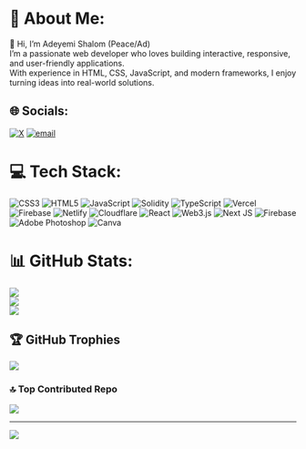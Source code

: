 # 💫 About Me:
👋 Hi, I’m Adeyemi Shalom (Peace/Ad)<br>I’m a passionate web developer who loves building interactive, responsive, and user-friendly applications.<br>With experience in HTML, CSS, JavaScript, and modern frameworks, I enjoy turning ideas into real-world solutions.


## 🌐 Socials:
[![X](https://img.shields.io/badge/X-black.svg?logo=X&logoColor=white)](https://x.com/@AdeyemiSha94642) [![email](https://img.shields.io/badge/Email-D14836?logo=gmail&logoColor=white)](mailto:shalomadeyemi3@gmail.com) 

# 💻 Tech Stack:
![CSS3](https://img.shields.io/badge/css3-%231572B6.svg?style=for-the-badge&logo=css3&logoColor=white) ![HTML5](https://img.shields.io/badge/html5-%23E34F26.svg?style=for-the-badge&logo=html5&logoColor=white) ![JavaScript](https://img.shields.io/badge/javascript-%23323330.svg?style=for-the-badge&logo=javascript&logoColor=%23F7DF1E) ![Solidity](https://img.shields.io/badge/Solidity-%23363636.svg?style=for-the-badge&logo=solidity&logoColor=white) ![TypeScript](https://img.shields.io/badge/typescript-%23007ACC.svg?style=for-the-badge&logo=typescript&logoColor=white) ![Vercel](https://img.shields.io/badge/vercel-%23000000.svg?style=for-the-badge&logo=vercel&logoColor=white) ![Firebase](https://img.shields.io/badge/firebase-%23039BE5.svg?style=for-the-badge&logo=firebase) ![Netlify](https://img.shields.io/badge/netlify-%23000000.svg?style=for-the-badge&logo=netlify&logoColor=#00C7B7) ![Cloudflare](https://img.shields.io/badge/Cloudflare-F38020?style=for-the-badge&logo=Cloudflare&logoColor=white) ![React](https://img.shields.io/badge/react-%2320232a.svg?style=for-the-badge&logo=react&logoColor=%2361DAFB) ![Web3.js](https://img.shields.io/badge/web3.js-F16822?style=for-the-badge&logo=web3.js&logoColor=white) ![Next JS](https://img.shields.io/badge/Next-black?style=for-the-badge&logo=next.js&logoColor=white) ![Firebase](https://img.shields.io/badge/firebase-a08021?style=for-the-badge&logo=firebase&logoColor=ffcd34) ![Adobe Photoshop](https://img.shields.io/badge/adobe%20photoshop-%2331A8FF.svg?style=for-the-badge&logo=adobe%20photoshop&logoColor=white) ![Canva](https://img.shields.io/badge/Canva-%2300C4CC.svg?style=for-the-badge&logo=Canva&logoColor=white)
# 📊 GitHub Stats:
![](https://github-readme-stats.vercel.app/api?username=peaceAD&theme=dark&hide_border=false&include_all_commits=false&count_private=false)<br/>
![](https://nirzak-streak-stats.vercel.app/?user=peaceAD&theme=dark&hide_border=false)<br/>
![](https://github-readme-stats.vercel.app/api/top-langs/?username=peaceAD&theme=dark&hide_border=false&include_all_commits=false&count_private=false&layout=compact)

## 🏆 GitHub Trophies
![](https://github-profile-trophy.vercel.app/?username=peaceAD&theme=radical&no-frame=false&no-bg=true&margin-w=4)

### 🔝 Top Contributed Repo
![](https://github-contributor-stats.vercel.app/api?username=peaceAD&limit=5&theme=dark&combine_all_yearly_contributions=true)

---
[![](https://visitcount.itsvg.in/api?id=peaceAD&icon=0&color=0)](https://visitcount.itsvg.in)

<!-- Proudly created with GPRM ( https://gprm.itsvg.in ) -->

